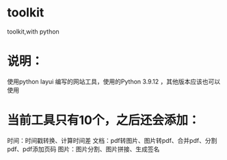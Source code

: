 # toolkit
toolkit,with python
# 说明：
使用python layui 编写的网站工具，使用的Python 3.9.12 ，其他版本应该也可以使用

# 当前工具只有10个，之后还会添加：
时间：时间戳转换、计算时间差
文档：pdf转图片、图片转pdf、合并pdf、分割pdf、pdf添加页码
图片：图片分割、图片拼接、生成签名 
